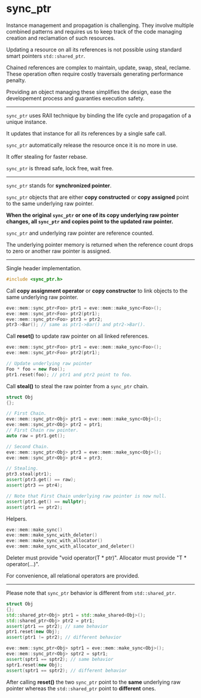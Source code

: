 # **sync_ptr** 

Instance management and propagation is challenging.
They involve multiple combined patterns and requires us to keep track of the code managing creation and reclamation of such resources.

Updating a resource on all its references is not possible using standard smart pointers `std::shared_ptr`.

Chained references are complex to maintain, update, swap, steal, reclame.
These operation often require costly traversals generating performance penalty. 

Providing an object managing these simplifies the design, 
ease the developement process and guaranties execution safety. 

***

`sync_ptr` uses RAII technique by binding the life cycle and propagation of a unique instance.

It updates that instance for all its references by a single safe call.

`sync_ptr` automatically release the resource once it is no more in use.

It offer stealing for faster rebase.

`sync_ptr` is thread safe, lock free, wait free.

*** 

`sync_ptr` stands for **synchronized pointer**.

`sync_ptr` objects that are either **copy constructed** or **copy assigned** point to the same underlying raw pointer.

**When the original `sync_ptr` or one of its copy underlying raw pointer changes, all `sync_ptr` and copies point to the updated raw pointer.**

`sync_ptr` and underlying raw pointer are reference counted.

The underlying pointer memory is returned when the reference count drops to zero or another raw pointer is assigned.

***

Single header implementation.
~~~cpp
#include <sync_ptr.h>
~~~
    
Call **copy assignment operator** or **copy constructor** to link objects to the same underlying raw pointer.

~~~cpp
eve::mem::sync_ptr<Foo> ptr1 = eve::mem::make_sync<Foo>();
eve::mem::sync_ptr<Foo> ptr2(ptr1);
eve::mem::sync_ptr<Foo> ptr3 = ptr2;
ptr3->Bar(); // same as ptr1->Bar() and ptr2->Bar().
~~~

Call **reset()** to update raw pointer on all linked references.
~~~cpp
eve::mem::sync_ptr<Foo> ptr1 = eve::mem::make_sync<Foo>();
eve::mem::sync_ptr<Foo> ptr2(ptr1);

// Update underlying raw pointer
Foo * foo = new Foo();
ptr1.reset(foo); // ptr1 and ptr2 point to foo.
~~~

Call **steal()** to steal the raw pointer from a `sync_ptr` chain.
~~~cpp
struct Obj
{};

// First Chain.
eve::mem::sync_ptr<Obj> ptr1 = eve::mem::make_sync<Obj>();
eve::mem::sync_ptr<Obj> ptr2 = ptr1;
// First Chain raw pointer.
auto raw = ptr1.get();

// Second Chain.
eve::mem::sync_ptr<Obj> ptr3 = eve::mem::make_sync<Obj>();
eve::mem::sync_ptr<Obj> ptr4 = ptr3;

// Stealing.
ptr3.steal(ptr1);
assert(ptr3.get() == raw);
assert(ptr3 == ptr4);

// Note that First Chain underlying raw pointer is now null.
assert(ptr1.get() == nullptr);
assert(ptr1 == ptr2);
~~~

Helpers.
~~~cpp
eve::mem::make_sync()
eve::mem::make_sync_with_deleter()
eve::mem::make_sync_with_allocator()
eve::mem::make_sync_with_allocator_and_deleter()
~~~

Deleter must provide "void operator(T * ptr)".
Allocator must provide "T * operator(...)".

For convenience, all relational operators are provided.

***

Please note that `sync_ptr` behavior is different from `std::shared_ptr`.
~~~cpp
struct Obj
{};
std::shared_ptr<Obj> ptr1 = std::make_shared<Obj>();
std::shared_ptr<Obj> ptr2 = ptr1;
assert(ptr1 == ptr2); // same behavior
ptr1.reset(new Obj);
assert(ptr1 != ptr2); // different behavior

eve::mem::sync_ptr<Obj> sptr1 = eve::mem::make_sync<Obj>();
eve::mem::sync_ptr<Obj> sptr2 = sptr1;
assert(sptr1 == sptr2); // same behavior
sptr1.reset(new Obj);
assert(sptr1 == sptr2); // different behavior
~~~ 
After calling **reset()** the two `sync_ptr` point to the **same** underlying raw pointer whereas the `std::shared_ptr` point to **different** ones.
